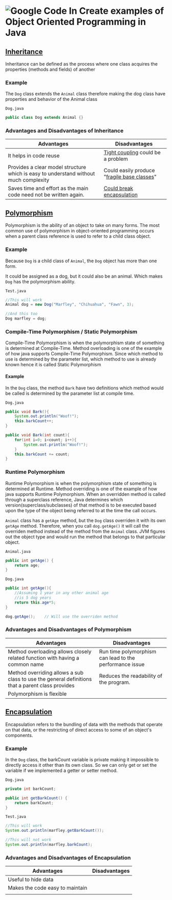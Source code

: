 # ![Google Code In](https://codein.withgoogle.com/static/img/og-image.png) Create examples of Object Oriented Programming in Java

## [Inheritance](https://en.wikipedia.org/wiki/Inheritance_(object-oriented_programming))
Inheritance can be defined as the process where one class acquires the properties (methods and fields) of another

### Example

The ```Dog``` class extends the ```Animal``` class therefore making the dog class have properties and behavior of the Animal class

```Dog.java```
```Java
public class Dog extends Animal {}
```

### Advantages and Disadvantages of Inheritance

| Advantages                                                                           | Disadvantages                               |
|--------------------------------------------------------------------------------------|---------------------------------------------|
| It helps in code reuse                                                               | [Tight coupling](https://www.interviewsansar.com/2018/03/24/loose-coupling-and-tight-coupling-in-java/) could be a problem           |
| Provides a clear model structure which is easy to understand without much complexity | Could easily produce "[fragile base classes](https://en.wikipedia.org/wiki/Fragile_base_class)" |
| Saves time and effort as the main code need not be written again.                    |[Could break encapsulation](https://icodemag.com/favor-composition-over-inheritance/)    |

## [Polymorphism](https://en.wikipedia.org/wiki/Polymorphism_(computer_science))

Polymorphism is the ability of an object to take on many forms. The most common use of polymorphism in object-oriented programming occurs when a parent class reference is used to refer to a child class object.

### Example

Because ```Dog``` is a child class of ```Animal```, the ```Dog``` object has more than one form.

It could be assigned as a dog, but it could also be an animal. Which makes ```Dog``` has the polymorphism ability.

```Test.java```
```Java
//This will work
Animal dog = new Dog("Marfley", "Chihuahua", "Fawn", 3);

//And this too
Dog marfley = dog;
```

### Compile-Time Polymorphism / Static Polymorphism

Compile-Time Polymorphism is when the polymorphism state of something is determined at Compile-Time. Method overloading is one of the example of how java supports Compile-Time Polymorphism. Since which method to use is determined by the parameter list, which method to use is already known hence it is called Static Polymorphism

#### Example

In the ```Dog``` class,
the method ```Bark``` have two definitions which method would be called is determined by the parameter list at compile time.

```Dog.java```
```Java
public void Bark(){
    System.out.println("Woof!");
    this.barkCount++;
}

public void Bark(int count){
    for(int i=0; i<count; i++){
        System.out.println("Woof!");
    }
    this.barkCount += count;
}

```

### Runtime Polymorphism

Runtime Polymorphism is when the polymorphism state of something is determined at Runtime. Method overriding is one of the example of how java supports Runtime Polymorphism. When an overridden method is called through a superclass reference, Java determines which version(superclass/subclasses) of that method is to be executed based upon the type of the object being referred to at the time the call occurs.    

```Animal``` class has a ```getAge``` method, but the ```Dog``` class overriden it with its own ```getAge``` method. Therefore, when you call ```dog.getAge()``` it will call the overriden method instead of the method from the ```Animal``` class. JVM figures out the object type and would run the method that belongs to that particular object.

```Animal.java```
```Java
public int getAge() {
    return age;
}
```

```Dog.java```
```Java
public int getAge(){
    //Assuming 1 year in any other animal age
    //is 5 dog years
    return this.age*5;
}
```
```Java
dog.getAge();    // Will use the overriden method
```

### Advantages and Disadvantages of Polymorphism

| Advantages                                                                                       | Disadvantages                                           |
|--------------------------------------------------------------------------------------------------|---------------------------------------------------------|
| Method overloading allows closely related function with having a common name                     | Run time polymorphism can lead to the performance issue |
| Method overriding allows a sub class to use the general definitions that a parent class provides | Reduces the readability of the program.                 |
| Polymorphism is flexible                                                                         |                                                         |

## [Encapsulation](https://en.wikipedia.org/wiki/Encapsulation_(computer_programming))
Encapsulation refers to the bundling of data with the methods that operate on that data, or the restricting of direct access to some of an object's components.

### Example

In the ```Dog``` class, the barkCount variable is private making it impossible to directly access it other than its own class. So we can only get or set the variable if we implemented a getter or setter method.

```Dog.java```
```Java
private int barkCount;

public int getBarkCount() {
    return barkCount;
}
```

```Test.java```
```Java
//This will work
System.out.println(marfley.getBarkCount());

//This will not work
System.out.println(marfley.barkCount);
```

### Advantages and Disadvantages of Encapsulation

| Advantages                      | Disadvantages |
|---------------------------------|---------------|
| Useful to hide data             |               |
| Makes the code easy to maintain |               |
|                                 |               |